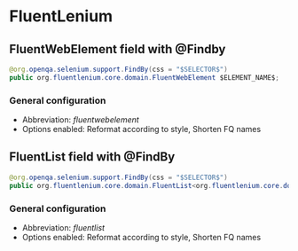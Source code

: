 # FluentLenium

## FluentWebElement field with @Findby
    
```java
@org.openqa.selenium.support.FindBy(css = "$SELECTOR$")
public org.fluentlenium.core.domain.FluentWebElement $ELEMENT_NAME$;
```

### General configuration
- Abbreviation: *fluentwebelement*
- Options enabled: Reformat according to style, Shorten FQ names

## FluentList field with @FindBy

```java
@org.openqa.selenium.support.FindBy(css = "$SELECTOR$")
public org.fluentlenium.core.domain.FluentList<org.fluentlenium.core.domain.FluentWebElement> $ELEMENT_LIST_NAME$;
```

### General configuration
- Abbreviation: *fluentlist*
- Options enabled: Reformat according to style, Shorten FQ names
